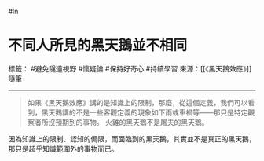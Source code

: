 #ln 
# 不同人所見的黑天鵝並不相同
標籤： #避免隧道視野 #懷疑論 #保持好奇心 #持續學習 
來源：[[《黑天鵝效應》]] 隨筆

---

> 如果《黑天鵝效應》講的是知識上的限制，那麼，從這個定義，我們可以看到，黑天鵝講的不是一些客觀定義的現象如下雨或車禍等——那只是特定觀察者所沒預期到的事物。
> 火雞的黑天鵝不是屠夫的黑天鵝。

因為知識上的限制、認知的侷限，而面臨到的黑天鵝，其實並不是真正的黑天鵝，那只是超乎知識範圍外的事物而已。